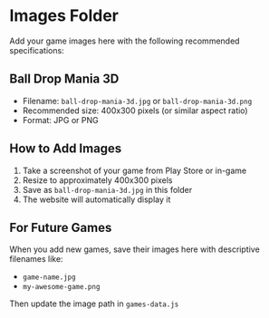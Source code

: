 # Images Folder

Add your game images here with the following recommended specifications:

## Ball Drop Mania 3D
- Filename: `ball-drop-mania-3d.jpg` or `ball-drop-mania-3d.png`
- Recommended size: 400x300 pixels (or similar aspect ratio)
- Format: JPG or PNG

## How to Add Images
1. Take a screenshot of your game from Play Store or in-game
2. Resize to approximately 400x300 pixels
3. Save as `ball-drop-mania-3d.jpg` in this folder
4. The website will automatically display it

## For Future Games
When you add new games, save their images here with descriptive filenames like:
- `game-name.jpg`
- `my-awesome-game.png`

Then update the image path in `games-data.js`
